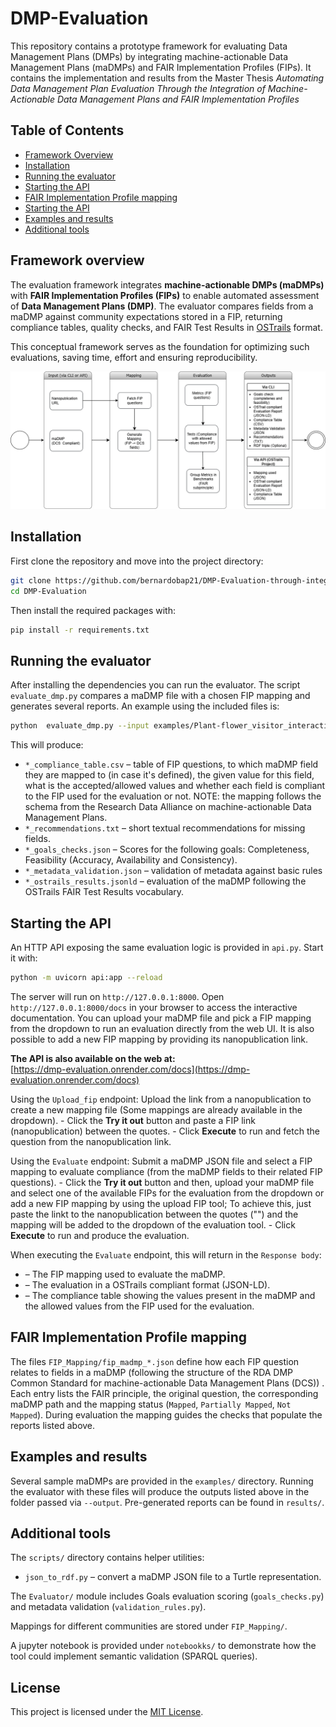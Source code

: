 # DMP-Evaluation

This repository contains a prototype framework for evaluating Data Management Plans (DMPs) by integrating machine-actionable Data Management Plans (maDMPs) and FAIR Implementation Profiles (FIPs). It contains the implementation and results from the Master Thesis *Automating Data Management Plan Evaluation Through the Integration of Machine-Actionable Data Management Plans and FAIR Implementation Profiles*

## Table of Contents
- [Framework Overview](#framework-overview)
- [Installation](#installation)
- [Running the evaluator](#running-the-evaluator)
- [Starting the API](#starting-the-api)
- [FAIR Implementation Profile mapping](#fair-implementation-profile-mapping)
- [Starting the API](#Starting-the-API)
- [Examples and results](#examples-and-results)
- [Additional tools](#additional-tools)



## Framework overview
The evaluation framework integrates **machine-actionable DMPs (maDMPs)** with **FAIR Implementation Profiles (FIPs)** to enable automated assessment of **Data Management Plans (DMP)**. The evaluator compares fields from a maDMP against community expectations stored in a FIP, returning compliance tables, quality checks, and FAIR Test Results in [OSTrails](https://ostrails.github.io/FAIR_testing_resource_vocabulary/release/1.1.0/index-en.html) format.  

This conceptual framework serves as the foundation for optimizing such evaluations, saving time, effort and ensuring reproducibility.

![Conceptual Framework](./images/conceptual_framework_final.png)

## Installation

First clone the repository and move into the project directory:

```bash
git clone https://github.com/bernardobap21/DMP-Evaluation-through-integration-of-maDMPs-and-FIPs.git
cd DMP-Evaluation
```

Then install the required packages with:

```bash
pip install -r requirements.txt
```

## Running the evaluator

After installing the dependencies you can run the evaluator. The script `evaluate_dmp.py` compares a maDMP file with a chosen FIP mapping and generates several reports. An example using the included files is:

```bash
python  evaluate_dmp.py --input examples/Plant-flower_visitor_interactions.json --mapping FIP_Mapping/fip_madmp_WorldFAIR_WP10_Plant-Pollinator_FIP01_.json --output results
```

This will produce:

* `*_compliance_table.csv` – table of FIP questions, to which maDMP field they are mapped to (in case it's defined), the given value for this field, what is the accepted/allowed values and whether each field is compliant to the FIP used for the evaluation or not. NOTE: the mapping follows the schema from the Research Data Alliance on machine-actionable Data Management Plans.
* `*_recommendations.txt` – short textual recommendations for missing fields.
* `*_goals_checks.json` – Scores for the following goals: Completeness, Feasibility (Accuracy, Availability and Consistency).
* `*_metadata_validation.json` – validation of metadata against basic rules
* `*_ostrails_results.jsonld` – evaluation of the maDMP following the OSTrails FAIR Test Results vocabulary.

## Starting the API

An HTTP API exposing the same evaluation logic is provided in `api.py`. Start it with:

```bash
python -m uvicorn api:app --reload
```
The server will run on `http://127.0.0.1:8000`. Open `http://127.0.0.1:8000/docs` in your browser to access the interactive documentation. You can upload your maDMP file and pick a FIP mapping from the dropdown to run an evaluation directly from the web UI. It is also possible to add a new FIP mapping by providing its nanopublication link.

**The API is also available on the web at:**  
[https://dmp-evaluation.onrender.com/docs](https://dmp-evaluation.onrender.com/docs)


Using the `Upload_fip` endpoint: Upload the link from a nanopublication to create a new mapping file (Some mappings are already available in the dropdown). 
    - Click the **Try it out**  button and paste a FIP link (nanopublication) between the quotes.
    - Click **Execute** to run and fetch the question from the nanopublication link.

Using the  `Evaluate` endpoint: Submit a maDMP JSON file and select a FIP mapping to evaluate compliance (from the maDMP fields to their related FIP questions).
    - Click the **Try it out**  button and then, upload your maDMP file and select one of the available FIPs for the evaluation from the dropdown or add a new FIP mapping by using the upload FIP tool; To achieve this, just paste the linkt to the nanopublication between the quotes ("") and the mapping will be added to the dropdown of the evaluation tool.
    - Click **Execute** to run and produce  the evaluation.


When executing the `Evaluate` endpoint, this will return in the `Response body`:

*  – The FIP mapping used to evaluate the maDMP. 
*  – The evaluation in a OSTrails compliant format (JSON-LD).
*  – The compliance table showing the values present in the maDMP and the allowed values from the FIP used for the evaluation.

## FAIR Implementation Profile mapping

The files `FIP_Mapping/fip_madmp_*.json` define how each FIP question relates to fields in a maDMP (following the structure of the RDA DMP Common Standard for machine-actionable Data Management Plans (DCS)) . Each entry lists the FAIR principle, the original question, the corresponding maDMP path and the mapping status (`Mapped`, `Partially Mapped`, `Not Mapped`). During evaluation the mapping guides the checks that populate the reports listed above.

## Examples and results

Several sample maDMPs are provided in the `examples/` directory. Running the evaluator with these files will produce the outputs listed above in the folder passed via `--output`. Pre-generated reports can be found in `results/`.

## Additional tools

The `scripts/` directory contains helper utilities:

* `json_to_rdf.py` – convert a maDMP JSON file to a Turtle representation.

The `Evaluator/` module includes Goals evaluation scoring (`goals_checks.py`) and metadata validation (`validation_rules.py`).

Mappings for different communities are stored under `FIP_Mapping/`.

A jupyter notebook is provided under `notebookks/` to demonstrate how the tool could implement semantic validation (SPARQL queries).

## License

This project is licensed under the [MIT License](LICENSE).
